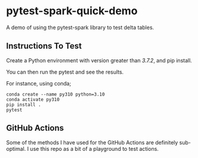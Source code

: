# pytest-spark-quick-demo
A demo of using the pytest-spark library to test delta tables.

## Instructions To Test

Create a Python environment with version greater than *3.7.2*, and pip install.

You can then run the pytest and see the results.

For instance, using conda;
```
conda create --name py310 python=3.10
conda activate py310
pip install .
pytest
```

## GitHub Actions
Some of the methods I have used for the GitHub Actions are definitely sub-optimal.
I use this repo as a bit of a playground to test actions.
